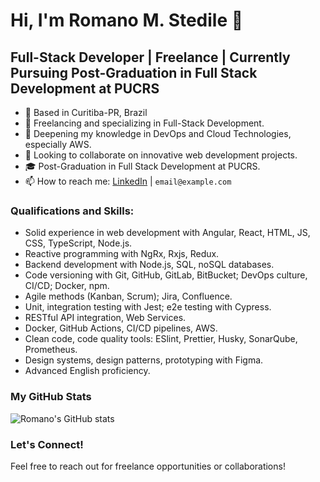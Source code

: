 # Hi, I'm Romano M. Stedile 👋

## Full-Stack Developer | Freelance | Currently Pursuing Post-Graduation in Full Stack Development at PUCRS

- 📍 Based in Curitiba-PR, Brazil
- 🔭 Freelancing and specializing in Full-Stack Development.
- 🌱 Deepening my knowledge in DevOps and Cloud Technologies, especially AWS.
- 👯 Looking to collaborate on innovative web development projects.
- 🎓 Post-Graduation in Full Stack Development at PUCRS.
- 📫 How to reach me: [LinkedIn](https://www.linkedin.com/in/romanostedile/) | `email@example.com`

### Qualifications and Skills:
- Solid experience in web development with Angular, React, HTML, JS, CSS, TypeScript, Node.js.
- Reactive programming with NgRx, Rxjs, Redux.
- Backend development with Node.js, SQL, noSQL databases.
- Code versioning with Git, GitHub, GitLab, BitBucket; DevOps culture, CI/CD; Docker, npm.
- Agile methods (Kanban, Scrum); Jira, Confluence.
- Unit, integration testing with Jest; e2e testing with Cypress.
- RESTful API integration, Web Services.
- Docker, GitHub Actions, CI/CD pipelines, AWS.
- Clean code, code quality tools: ESlint, Prettier, Husky, SonarQube, Prometheus.
- Design systems, design patterns, prototyping with Figma.
- Advanced English proficiency.

### My GitHub Stats
![Romano's GitHub stats](https://github-readme-stats.vercel.app/api?username=romanostd&show_icons=true&theme=radical)

### Let's Connect!
Feel free to reach out for freelance opportunities or collaborations!
